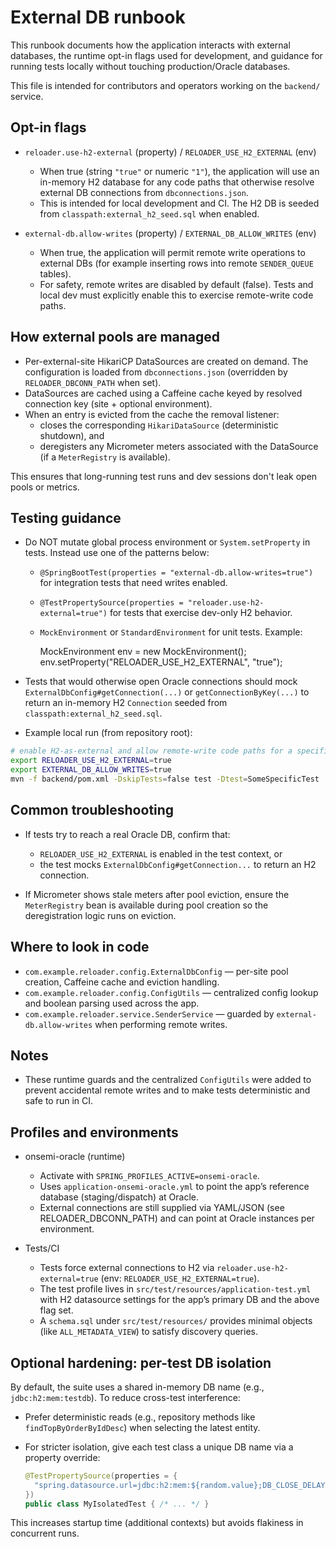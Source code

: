 # External DB runbook

This runbook documents how the application interacts with external databases, the runtime opt-in flags used for development, and guidance for running tests locally without touching production/Oracle databases.

This file is intended for contributors and operators working on the `backend/` service.

## Opt-in flags

- `reloader.use-h2-external` (property) / `RELOADER_USE_H2_EXTERNAL` (env)
  - When true (string `"true"` or numeric `"1"`), the application will use an in-memory H2 database for any code paths that otherwise resolve external DB connections from `dbconnections.json`.
  - This is intended for local development and CI. The H2 DB is seeded from `classpath:external_h2_seed.sql` when enabled.

- `external-db.allow-writes` (property) / `EXTERNAL_DB_ALLOW_WRITES` (env)
  - When true, the application will permit remote write operations to external DBs (for example inserting rows into remote `SENDER_QUEUE` tables).
  - For safety, remote writes are disabled by default (false). Tests and local dev must explicitly enable this to exercise remote-write code paths.

## How external pools are managed

- Per-external-site HikariCP DataSources are created on demand. The configuration is loaded from `dbconnections.json` (overridden by `RELOADER_DBCONN_PATH` when set).
- DataSources are cached using a Caffeine cache keyed by resolved connection key (site + optional environment).
- When an entry is evicted from the cache the removal listener:
  - closes the corresponding `HikariDataSource` (deterministic shutdown), and
  - deregisters any Micrometer meters associated with the DataSource (if a `MeterRegistry` is available).

This ensures that long-running test runs and dev sessions don't leak open pools or metrics.

## Testing guidance

- Do NOT mutate global process environment or `System.setProperty` in tests. Instead use one of the patterns below:
  - `@SpringBootTest(properties = "external-db.allow-writes=true")` for integration tests that need writes enabled.
  - `@TestPropertySource(properties = "reloader.use-h2-external=true")` for tests that exercise dev-only H2 behavior.
  - `MockEnvironment` or `StandardEnvironment` for unit tests. Example:

    MockEnvironment env = new MockEnvironment();
    env.setProperty("RELOADER_USE_H2_EXTERNAL", "true");

- Tests that would otherwise open Oracle connections should mock `ExternalDbConfig#getConnection(...)` or `getConnectionByKey(...)` to return an in-memory H2 `Connection` seeded from `classpath:external_h2_seed.sql`.

- Example local run (from repository root):

```bash
# enable H2-as-external and allow remote-write code paths for a specific test run
export RELOADER_USE_H2_EXTERNAL=true
export EXTERNAL_DB_ALLOW_WRITES=true
mvn -f backend/pom.xml -DskipTests=false test -Dtest=SomeSpecificTest
```

## Common troubleshooting

- If tests try to reach a real Oracle DB, confirm that:
  - `RELOADER_USE_H2_EXTERNAL` is enabled in the test context, or
  - the test mocks `ExternalDbConfig#getConnection...` to return an H2 connection.

- If Micrometer shows stale meters after pool eviction, ensure the `MeterRegistry` bean is available during pool creation so the deregistration logic runs on eviction.

## Where to look in code

- `com.example.reloader.config.ExternalDbConfig` — per-site pool creation, Caffeine cache and eviction handling.
- `com.example.reloader.config.ConfigUtils` — centralized config lookup and boolean parsing used across the app.
- `com.example.reloader.service.SenderService` — guarded by `external-db.allow-writes` when performing remote writes.

## Notes

- These runtime guards and the centralized `ConfigUtils` were added to prevent accidental remote writes and to make tests deterministic and safe to run in CI.

## Profiles and environments

- onsemi-oracle (runtime)
  - Activate with `SPRING_PROFILES_ACTIVE=onsemi-oracle`.
  - Uses `application-onsemi-oracle.yml` to point the app’s reference database (staging/dispatch) at Oracle.
  - External connections are still supplied via YAML/JSON (see RELOADER_DBCONN_PATH) and can point at Oracle instances per environment.

- Tests/CI
  - Tests force external connections to H2 via `reloader.use-h2-external=true` (env: `RELOADER_USE_H2_EXTERNAL=true`).
  - The test profile lives in `src/test/resources/application-test.yml` with H2 datasource settings for the app’s primary DB and the above flag set.
  - A `schema.sql` under `src/test/resources/` provides minimal objects (like `ALL_METADATA_VIEW`) to satisfy discovery queries.

## Optional hardening: per-test DB isolation

By default, the suite uses a shared in-memory DB name (e.g., `jdbc:h2:mem:testdb`). To reduce cross-test interference:

- Prefer deterministic reads (e.g., repository methods like `findTopByOrderByIdDesc`) when selecting the latest entity.
- For stricter isolation, give each test class a unique DB name via a property override:

  ```java
  @TestPropertySource(properties = {
    "spring.datasource.url=jdbc:h2:mem:${random.value};DB_CLOSE_DELAY=-1"
  })
  public class MyIsolatedTest { /* ... */ }
  ```

This increases startup time (additional contexts) but avoids flakiness in concurrent runs.
